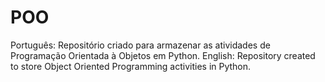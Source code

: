 # POO
Português: Repositório criado para armazenar as atividades de Programação Orientada à Objetos em Python.
English:   Repository created to store Object Oriented Programming activities in Python.
